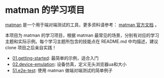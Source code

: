 # matman 的学习项目

[matman](https://github.com/matmanjs/matman) 是一个用于端对端测试的工具，更多资料请参考： [matman 官方文档](https://matmanjs.github.io/matman/) 。


本项目为 matman 的学习项目，根据 matman 最常见的场景，分别有对应的学习主题和实际示例。每个学习主题所包含的技能点在 README.md 中均描述，建议 clone 项目之后亲自实践！

- [01.getting-started](./01.getting-started): 最简单的示例，适合入门
- [02.device-emulation](./02.device-emulation): 设备仿真，定义无头浏览器ua和大小
- [51.e2e-test](./51.e2e-test): 使用 matman 做端对端测试的简单例子


